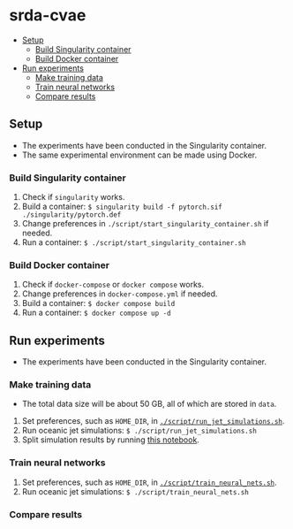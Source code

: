 # srda-cvae  <!-- omit in toc -->

- [Setup](#setup)
  - [Build Singularity container](#build-singularity-container)
  - [Build Docker container](#build-docker-container)
- [Run experiments](#run-experiments)
  - [Make training data](#make-training-data)
  - [Train neural networks](#train-neural-networks)
  - [Compare results](#compare-results)

## Setup

- The experiments have been conducted in the Singularity container.
- The same experimental environment can be made using Docker.

### Build Singularity container

1. Check if `singularity` works.
2. Build a container: `$ singularity build -f pytorch.sif ./singularity/pytorch.def`
3. Change preferences in `./script/start_singularity_container.sh` if needed.
4. Run a container: `$ ./script/start_singularity_container.sh`

### Build Docker container

1. Check if `docker-compose` or `docker compose` works.
2. Change preferences in `docker-compose.yml` if needed.
3. Build a container: `$ docker compose build`
4. Run a container: `$ docker compose up -d`

## Run experiments

- The experiments have been conducted in the Singularity container.

### Make training data

- The total data size will be about 50 GB, all of which are stored in `data`.

1. Set preferences, such as `HOME_DIR`, in [`./script/run_jet_simulations.sh`](./script/run_jet_simulations.sh).
2. Run oceanic jet simulations: `$ ./script/run_jet_simulations.sh`
3. Split simulation results by running [this notebook](./pytorch/notebook/split_jet_simulation_results.ipynb).

### Train neural networks

1. Set preferences, such as `HOME_DIR`, in [`./script/train_neural_nets.sh`](./script/train_neural_nets.sh).
2. Run oceanic jet simulations: `$ ./script/train_neural_nets.sh`

### Compare results

